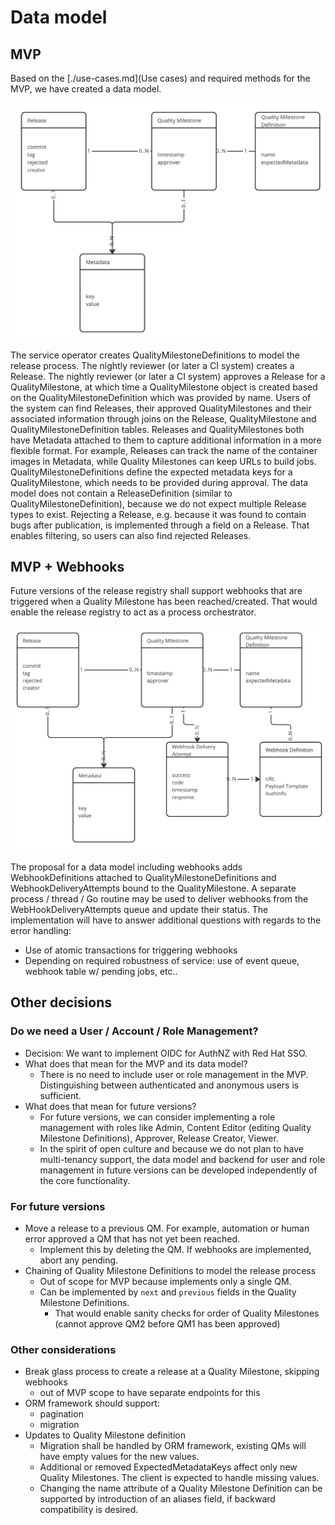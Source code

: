# Data model

## MVP

Based on the [./use-cases.md](Use cases) and required methods for the MVP, we have created a data model.

![Data model MVP](./images/data-model-mvp.png)

The service operator creates QualityMilestoneDefinitions to model the release process.
The nightly reviewer (or later a CI system) creates a Release.
The nightly reviewer (or later a CI system) approves a Release for a QualityMilestone, at which time a QualityMilestone object is created based on the QualityMilestoneDefinition which was provided by name.
Users of the system can find Releases, their approved QualityMilestones and their associated information through joins on the Release, QualityMilestone and QualityMilestoneDefinition tables.
Releases and QualityMilestones both have Metadata attached to them to capture additional information in a more flexible format.
For example, Releases can track the name of the container images in Metadata, while Quality Milestones can keep URLs to build jobs.
QualityMilestoneDefinitions define the expected metadata keys for a QualityMilestone, which needs to be provided during approval.
The data model does not contain a ReleaseDefinition (similar to QualityMilestoneDefinition), because we do not expect multiple Release types to exist.
Rejecting a Release, e.g. because it was found to contain bugs after publication, is implemented through a field on a Release.
That enables filtering, so users can also find rejected Releases.

## MVP + Webhooks

Future versions of the release registry shall support webhooks that are triggered when a Quality Milestone has been reached/created.
That would enable the release registry to act as a process orchestrator.

![Data model including webhooks](./images/data-model-webhooks.png)

The proposal for a data model including webhooks adds WebhookDefinitions attached to QualityMilestoneDefinitions and WebhookDeliveryAttempts bound to the QualityMilestone.
A separate process / thread / Go routine may be used to deliver webhooks from the WebHookDeliveryAttempts queue and update their status.
The implementation will have to answer additional questions with regards to the error handling:

- Use of atomic transactions for triggering webhooks
- Depending on required robustness of service: use of event queue, webhook table w/ pending jobs, etc..

## Other decisions

### Do we need a User / Account / Role Management?

- Decision: We want to implement OIDC for AuthNZ with Red Hat SSO.
- What does that mean for the MVP and its data model?
  - There is no need to include user or role management in the MVP. Distinguishing between authenticated and anonymous users is sufficient.
- What does that mean for future versions?
  - For future versions, we can consider implementing a role management with roles like Admin, Content Editor (editing Quality Milestone Definitions), Approver, Release Creator, Viewer.
  - In the spirit of open culture and because we do not plan to have multi-tenancy support, the data model and backend for user and role management in future versions can be developed independently of the core functionality.

### For future versions

- Move a release to a previous QM. For example, automation or human error approved a QM that has not yet been reached.
  - Implement this by deleting the QM. If webhooks are implemented, abort any pending.
- Chaining of Quality Milestone Definitions to model the release process
  - Out of scope for MVP because implements only a single QM.
  - Can be implemented by `next` and `previous` fields in the Quality Milestone Definitions.
    - That would enable sanity checks for order of Quality Milestones (cannot approve QM2 before QM1 has been approved)

### Other considerations

- Break glass process to create a release at a Quality Milestone, skipping webhooks
  - out of MVP scope to have separate endpoints for this
- ORM framework should support:
  - pagination
  - migration
- Updates to Quality Milestone definition
  - Migration shall be handled by ORM framework, existing QMs will have empty values for the new values.
  - Additional or removed ExpectedMetadataKeys affect only new Quality Milestones. The client is expected to handle missing values.
  - Changing the name attribute of a Quality Milestone Definition can be supported by introduction of an aliases field, if backward compatibility is desired.
